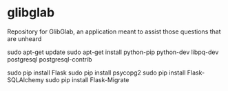 # glibglab
Repository for GlibGlab, an application meant to assist those questions that are unheard

sudo apt-get update
sudo apt-get install python-pip python-dev libpq-dev postgresql postgresql-contrib

sudo pip install Flask
sudo pip install psycopg2
sudo pip install Flask-SQLAlchemy
sudo pip install Flask-Migrate
